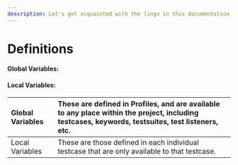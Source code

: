 ```yaml
---
description: Let's get acquainted with the lingo in this documentation.
---
```


# Definitions

#### Global Variables:

#### Local Variables: 

| Global Variables | These are defined in Profiles, and are available to any place within the project, including testcases, keywords, testsuites, test listeners, etc. |
| :--- | :--- |
| Local Variables | These are those defined in each individual testcase that are only available to that testcase. |



